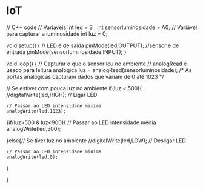 # IoT
// C++ code
// Variáveis
int led = 3 ;
int sensorluminosidade = A0;
// Variável para capturar a luminosidade
int luz = 0;

void setup()
{
 // LED é de saída
  pinMode(led,OUTPUT);
  //sensor é de entrada
  pinMode(sensorluminosidade,INPUT);
}

void loop()
{
 // Capturar o que o sensor leu no ambiente
 // analogRead é usado para leitura analogica
  luz = analogRead(sensorluminosidade);
  /* As portas analogicas capturam dados que 
  variam de 0 até 1023 */
  
  // Se estiver com pouca luz no ambiente 
  if(luz < 500){
    //digitalWrite(led,HIGH); // Ligar LED
    
    // Passar ao LED intensidade maxima
    analogWrite(led,1023);
  }if(luz>500 & luz<900){
    // Passar ao LED intensidade média
    analogWrite(led,500);
    
  }else{// Se tiver luz no ambiente
    //digitalWrite(led,LOW); // Desligar LED
    
    // Passar ao LED intensidade minima
    analogWrite(led,0);
  }
  
  
}
